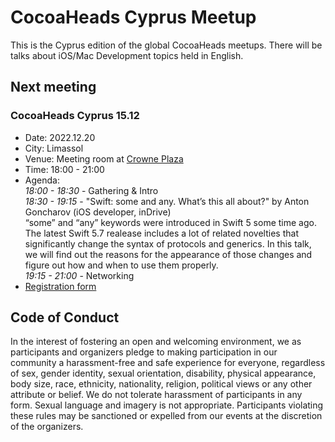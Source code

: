 # CocoaHeads Cyprus Meetup
This is the Cyprus edition of the global CocoaHeads meetups. There will be talks about iOS/Mac Development topics held in English.

## Next meeting

### CocoaHeads Cyprus 15.12
- Date: 2022.12.20
- City: Limassol
- Venue: Meeting room at [Crowne Plaza](https://goo.gl/maps/J5XkCB41mr3yFysAA)
- Time: 18:00 - 21:00
- Agenda:  
*18:00 - 18:30* - Gathering & Intro  
*18:30 - 19:15* - "Swift: some and any. What’s this all about?" by Anton Goncharov (iOS developer, inDrive)  
“some” and “any” keywords were introduced in Swift 5 some time ago. The latest Swift 5.7 realease includes a lot of related novelties that significantly change the syntax of protocols and generics. In this talk, we will find out the reasons for the appearance of those changes and figure out how and when to use them properly.  
*19:15 - 21:00* - Networking
- [Registration form](https://indtr.com/my-cchs-link)

## Code of Conduct
In the interest of fostering an open and welcoming environment, we as participants and organizers pledge to making participation in our community a harassment-free and safe experience for everyone, regardless of sex, gender identity, sexual orientation, disability, physical appearance, body size, race, ethnicity, nationality, religion, political views or any other attribute or belief.
We do not tolerate harassment of participants in any form. Sexual language and imagery is not appropriate.
Participants violating these rules may be sanctioned or expelled from our events at the discretion of the organizers.
